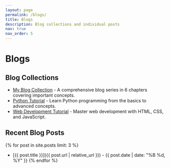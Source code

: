 ```yaml
---
layout: page
permalink: /blogs/
title: Blogs
description: Blog collections and individual posts
nav: true
nav_order: 5
---
```


# Blogs

## Blog Collections

- [My Blog Collection](/blogs/my-blog-collection/) - A comprehensive blog series in 6 chapters covering important concepts.
- [Python Tutorial](/blogs/python-tutorial/) - Learn Python programming from the basics to advanced concepts.
- [Web Development Tutorial](/blogs/web-dev-tutorial/) - Master web development with HTML, CSS, and JavaScript.

## Recent Blog Posts

{% for post in site.posts limit: 3 %}

- [{{ post.title }}]({{ post.url | relative_url }}) - {{ post.date | date: "%B %d, %Y" }}
  {% endfor %}

